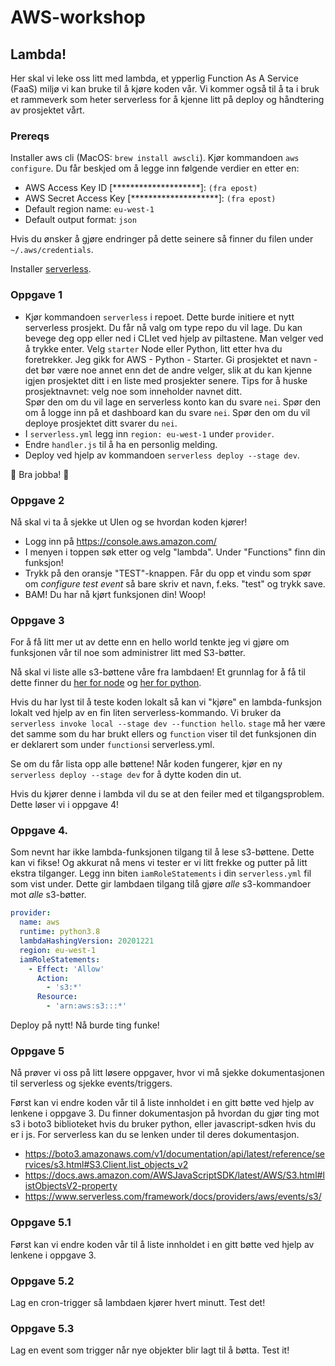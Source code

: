 # AWS-workshop

## Lambda!
Her skal vi leke oss litt med lambda, et ypperlig Function As A Service (FaaS) miljø vi kan bruke til å kjøre koden vår.
Vi kommer også til å ta i bruk et rammeverk som heter serverless for å kjenne litt på deploy og håndtering av prosjektet vårt.

### Prereqs
Installer aws cli (MacOS: `brew install awscli`).
Kjør kommandoen `aws configure`. Du får beskjed om å legge inn følgende verdier en etter en:
- AWS Access Key ID [********************]:  `(fra epost)`
- AWS Secret Access Key [********************]: `(fra epost)`
- Default region name: `eu-west-1`
- Default output format: `json`

Hvis du ønsker å gjøre endringer på dette seinere så finner du filen under `~/.aws/credentials`.

Installer [serverless](https://www.serverless.com/framework/docs/getting-started/).

### Oppgave 1
- Kjør kommandoen `serverless` i repoet. Dette burde initiere et nytt serverless prosjekt. 
  Du får nå valg om type repo du vil lage. Du kan bevege deg opp eller ned i CLIet ved hjelp av piltastene. Man velger ved å trykke enter. Velg `starter` Node eller Python, litt etter hva du foretrekker. Jeg gikk for AWS - Python - Starter.
  Gi prosjektet et navn - det bør være noe annet enn det de andre velger, slik at du kan kjenne igjen prosjektet ditt i en liste med prosjekter senere. Tips for å huske prosjektnavnet: velg noe som inneholder navnet ditt.   
  Spør den om du vil lage en serverless konto kan du svare `nei`. 
  Spør den om å logge inn på et dashboard kan du svare `nei`.
  Spør den om du vil deploye prosjektet ditt svarer du `nei`. 
- I `serverless.yml` legg inn `region: eu-west-1` under `provider`.
- Endre `handler.js` til å ha en personlig melding.
- Deploy ved hjelp av kommandoen `serverless deploy --stage dev`.

🙌 Bra jobba! 🙌

### Oppgave 2
Nå skal vi ta å sjekke ut UIen og se hvordan koden kjører!
- Logg inn på https://console.aws.amazon.com/
- I menyen i toppen søk etter og velg "lambda". Under "Functions" finn din funksjon!
- Trykk på den oransje "TEST"-knappen. Får du opp et vindu som spør om _configure test event_ så bare skriv et navn, f.eks. "test" og trykk save.
- BAM! Du har nå kjørt funksjonen din! Woop!

### Oppgave 3
For å få litt mer ut av dette enn en hello world tenkte jeg vi gjøre om funksjonen vår til noe som administrer litt med S3-bøtter. 

Nå skal vi liste alle s3-bøttene våre fra lambdaen! Et grunnlag for å få til dette finner du [her for node](https://docs.aws.amazon.com/sdk-for-javascript/v2/developer-guide/s3-example-creating-buckets.html) og [her for python](https://boto3.amazonaws.com/v1/documentation/api/latest/guide/s3-example-creating-buckets.html#list-existing-buckets).

Hvis du har lyst til å teste koden lokalt så kan vi "kjøre" en lambda-funksjon lokalt ved hjelp av en fin liten serverless-kommando. 
Vi bruker da `serverless invoke local --stage dev --function hello`. 
`stage` må her være det samme som du har brukt ellers og `function` viser til det funksjonen din er deklarert som under `functions`i serverless.yml.

Se om du får lista opp alle bøttene! Når koden fungerer, kjør en ny `serverless deploy --stage dev` for å dytte koden din ut.

Hvis du kjører denne i lambda vil du se at den feiler med et tilgangsproblem. Dette løser vi i oppgave 4!

### Oppgave 4. 
Som nevnt har ikke lambda-funksjonen tilgang til å lese s3-bøttene. Dette kan vi fikse! Og akkurat nå mens vi tester er vi litt frekke og putter på litt ekstra tilganger.
Legg inn biten `iamRoleStatements` i din `serverless.yml` fil som vist under. Dette gir lambdaen tilgang tilå gjøre _alle_ s3-kommandoer mot _alle_ s3-bøtter.  

```yaml
provider:
  name: aws
  runtime: python3.8
  lambdaHashingVersion: 20201221
  region: eu-west-1
  iamRoleStatements:
    - Effect: 'Allow'
      Action:
        - 's3:*'
      Resource:
        - 'arn:aws:s3:::*'
```
Deploy på nytt! Nå burde ting funke!


### Oppgave 5
Nå prøver vi oss på litt løsere oppgaver, hvor vi må sjekke dokumentasjonen til serverless og sjekke events/triggers. 

Først kan vi endre koden vår til å liste innholdet i en gitt bøtte ved hjelp av lenkene i oppgave 3.
Du finner dokumentasjon på hvordan du gjør ting mot s3 i boto3 biblioteket hvis du bruker python, eller javascript-sdken hvis du er i js. For serverless kan du se lenken under til deres dokumentasjon.
- https://boto3.amazonaws.com/v1/documentation/api/latest/reference/services/s3.html#S3.Client.list_objects_v2
- https://docs.aws.amazon.com/AWSJavaScriptSDK/latest/AWS/S3.html#listObjectsV2-property
- https://www.serverless.com/framework/docs/providers/aws/events/s3/ 

### Oppgave 5.1
Først kan vi endre koden vår til å liste innholdet i en gitt bøtte ved hjelp av lenkene i oppgave 3.


### Oppgave 5.2
Lag en cron-trigger så lambdaen kjører hvert minutt. Test det!

### Oppgave 5.3
Lag en event som trigger når nye objekter blir lagt til å bøtta. Test it!
